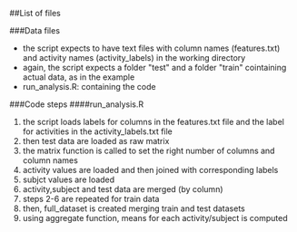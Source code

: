 ##List of files

###Data files
- the script expects to have text files with column names (features.txt) and activity names (activity_labels) in the working directory
- again, the script expects a folder "test" and a folder "train" cointaining actual data, as in the example
- run_analysis.R: containing the code

###Code steps
####run_analysis.R
1. the script loads labels for columns in the features.txt file and the label for activities in the activity_labels.txt file
2. then test data are loaded as raw matrix
3. the matrix function is called to set the right number of columns and column names
4. activity values are loaded and then joined with corresponding labels
5. subjct values are loaded
6. activity,subject and test data are merged (by column)
7. steps 2-6 are repeated for train data
8. then, full_dataset is created merging train and test datasets
9. using aggregate function, means for each activity/subject is computed

